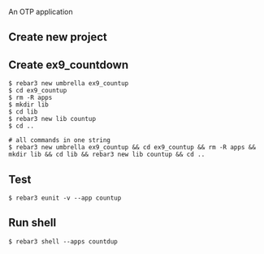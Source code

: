 An OTP application

Create new project
----	
Create ex9_countdown
----	
	$ rebar3 new umbrella ex9_countup
	$ cd ex9_countup
	$ rm -R apps
	$ mkdir lib
	$ cd lib
	$ rebar3 new lib countup
	$ cd ..
	
	# all commands in one string
	$ rebar3 new umbrella ex9_countup && cd ex9_countup && rm -R apps && mkdir lib && cd lib && rebar3 new lib countup && cd ..

Test
-----
	$ rebar3 eunit -v --app countup

Run shell
-----
	$ rebar3 shell --apps countdup